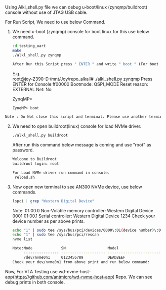 Using Alkl_shell.py file we can debug u-boot/linux (zynqmp/buildroot) console without use of JTAG USB cable. 

For Run Script, We need to use below Command. 

1. We need u-boot (zynqmp) console for boot linux for this use below command. 
   
   ```bash
   cd testing_uart
   make 
   ./alkl_shell.py zynqmp 

   After Run this Script press " ENTER " and write " boot " (For boot linux) 
   ```
   
   E.g.  
   root@joy-Z390-D:/mnt/Joy/repo_alkali# ./alkl_shell.py zynqmp
   Press ENTER for Console
   ff00000
   Bootmode: QSPI_MODE
   Reset reason:	EXTERNAL 
   Net:   No
   
   ZynqMP> 
   ```bash
   ZynqMP> boot
   ```

```bash   
Note : Do Not close this script and terminal. Please use another terminal or tab for run below command. 
```

2. We need to open buildroot(linux) console for load NVMe driver. 
   
   ```bash
   ./alkl_shell.py buildroot
   ```

   After run this command below message is coming and use "root" as password. 
   
   ```bash
   Welcome to Buildroot
   buildroot login: root
   ```
   ```bash   
   For Load NVMe driver run command in console.
    reload.sh
   ```

3. Now open new terminal to see AN300 NVMe device, use below commands.
   ```bash
   lspci | grep "Western Digital Device"
   ```
   Note: 01:00.0 Non-Volatile memory controller: Western Digital Device 0001
         01:00.1 Serial controller: Western Digital Device 1234
         Check your device number as per above prints.
   ```bash
   echo "1" | sudo tee /sys/bus/pci/devices/0000\:01(device number)\:00.0/remove
   echo "1" | sudo tee /sys/bus/pci/rescan
   nvme list
   
   Note:Node             SN                   Model                                    Namespace Usage                      Format           FW Rev  
        ---------------- -------------------- ---------------------------------------- --------- -------------------------- ---------------- --------
        /dev/nvme0n1     0123456789           DEADBEEF                                 1           0.00   B / 402.65  MB    512   B +  0 B   12.34
   Check your dev/nvme0n1 from above print and run below command:
   ```
Now, For VTA Testing use wd-nvme-host-app(https://github.com/antmicro/wd-nvme-host-app) Repo. 
We can see debug prints in both console. 


   
   
   
